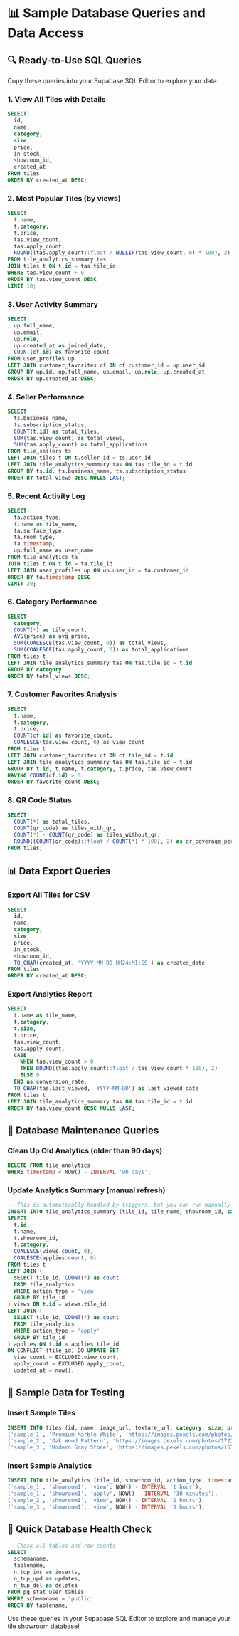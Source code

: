 # 📊 Sample Database Queries and Data Access

## 🔍 **Ready-to-Use SQL Queries**

Copy these queries into your Supabase SQL Editor to explore your data:

### **1. View All Tiles with Details**
```sql
SELECT 
  id,
  name,
  category,
  size,
  price,
  in_stock,
  showroom_id,
  created_at
FROM tiles 
ORDER BY created_at DESC;
```

### **2. Most Popular Tiles (by views)**
```sql
SELECT 
  t.name,
  t.category,
  t.price,
  tas.view_count,
  tas.apply_count,
  ROUND((tas.apply_count::float / NULLIF(tas.view_count, 0) * 100), 2) as conversion_rate
FROM tile_analytics_summary tas
JOIN tiles t ON t.id = tas.tile_id
WHERE tas.view_count > 0
ORDER BY tas.view_count DESC
LIMIT 10;
```

### **3. User Activity Summary**
```sql
SELECT 
  up.full_name,
  up.email,
  up.role,
  up.created_at as joined_date,
  COUNT(cf.id) as favorite_count
FROM user_profiles up
LEFT JOIN customer_favorites cf ON cf.customer_id = up.user_id
GROUP BY up.id, up.full_name, up.email, up.role, up.created_at
ORDER BY up.created_at DESC;
```

### **4. Seller Performance**
```sql
SELECT 
  ts.business_name,
  ts.subscription_status,
  COUNT(t.id) as total_tiles,
  SUM(tas.view_count) as total_views,
  SUM(tas.apply_count) as total_applications
FROM tile_sellers ts
LEFT JOIN tiles t ON t.seller_id = ts.user_id
LEFT JOIN tile_analytics_summary tas ON tas.tile_id = t.id
GROUP BY ts.id, ts.business_name, ts.subscription_status
ORDER BY total_views DESC NULLS LAST;
```

### **5. Recent Activity Log**
```sql
SELECT 
  ta.action_type,
  t.name as tile_name,
  ta.surface_type,
  ta.room_type,
  ta.timestamp,
  up.full_name as user_name
FROM tile_analytics ta
JOIN tiles t ON t.id = ta.tile_id
LEFT JOIN user_profiles up ON up.user_id = ta.customer_id
ORDER BY ta.timestamp DESC
LIMIT 20;
```

### **6. Category Performance**
```sql
SELECT 
  category,
  COUNT(*) as tile_count,
  AVG(price) as avg_price,
  SUM(COALESCE(tas.view_count, 0)) as total_views,
  SUM(COALESCE(tas.apply_count, 0)) as total_applications
FROM tiles t
LEFT JOIN tile_analytics_summary tas ON tas.tile_id = t.id
GROUP BY category
ORDER BY total_views DESC;
```

### **7. Customer Favorites Analysis**
```sql
SELECT 
  t.name,
  t.category,
  t.price,
  COUNT(cf.id) as favorite_count,
  COALESCE(tas.view_count, 0) as view_count
FROM tiles t
LEFT JOIN customer_favorites cf ON cf.tile_id = t.id
LEFT JOIN tile_analytics_summary tas ON tas.tile_id = t.id
GROUP BY t.id, t.name, t.category, t.price, tas.view_count
HAVING COUNT(cf.id) > 0
ORDER BY favorite_count DESC;
```

### **8. QR Code Status**
```sql
SELECT 
  COUNT(*) as total_tiles,
  COUNT(qr_code) as tiles_with_qr,
  COUNT(*) - COUNT(qr_code) as tiles_without_qr,
  ROUND((COUNT(qr_code)::float / COUNT(*) * 100), 2) as qr_coverage_percent
FROM tiles;
```

## 📊 **Data Export Queries**

### **Export All Tiles for CSV**
```sql
SELECT 
  id,
  name,
  category,
  size,
  price,
  in_stock,
  showroom_id,
  TO_CHAR(created_at, 'YYYY-MM-DD HH24:MI:SS') as created_date
FROM tiles
ORDER BY created_at DESC;
```

### **Export Analytics Report**
```sql
SELECT 
  t.name as tile_name,
  t.category,
  t.size,
  t.price,
  tas.view_count,
  tas.apply_count,
  CASE 
    WHEN tas.view_count > 0 
    THEN ROUND((tas.apply_count::float / tas.view_count * 100), 2)
    ELSE 0 
  END as conversion_rate,
  TO_CHAR(tas.last_viewed, 'YYYY-MM-DD') as last_viewed_date
FROM tiles t
LEFT JOIN tile_analytics_summary tas ON tas.tile_id = t.id
ORDER BY tas.view_count DESC NULLS LAST;
```

## 🔧 **Database Maintenance Queries**

### **Clean Up Old Analytics (older than 90 days)**
```sql
DELETE FROM tile_analytics 
WHERE timestamp < NOW() - INTERVAL '90 days';
```

### **Update Analytics Summary (manual refresh)**
```sql
-- This is automatically handled by triggers, but you can run manually
INSERT INTO tile_analytics_summary (tile_id, tile_name, showroom_id, category, view_count, apply_count)
SELECT 
  t.id,
  t.name,
  t.showroom_id,
  t.category,
  COALESCE(views.count, 0),
  COALESCE(applies.count, 0)
FROM tiles t
LEFT JOIN (
  SELECT tile_id, COUNT(*) as count
  FROM tile_analytics 
  WHERE action_type = 'view'
  GROUP BY tile_id
) views ON t.id = views.tile_id
LEFT JOIN (
  SELECT tile_id, COUNT(*) as count
  FROM tile_analytics 
  WHERE action_type = 'apply'
  GROUP BY tile_id
) applies ON t.id = applies.tile_id
ON CONFLICT (tile_id) DO UPDATE SET
  view_count = EXCLUDED.view_count,
  apply_count = EXCLUDED.apply_count,
  updated_at = now();
```

## 📱 **Sample Data for Testing**

### **Insert Sample Tiles**
```sql
INSERT INTO tiles (id, name, image_url, texture_url, category, size, price, in_stock, showroom_id) VALUES
('sample_1', 'Premium Marble White', 'https://images.pexels.com/photos/1643383/pexels-photo-1643383.jpeg', 'https://images.pexels.com/photos/1643383/pexels-photo-1643383.jpeg', 'both', '60x60 cm', 2500, true, 'showroom1'),
('sample_2', 'Oak Wood Pattern', 'https://images.pexels.com/photos/172277/pexels-photo-172277.jpeg', 'https://images.pexels.com/photos/172277/pexels-photo-172277.jpeg', 'floor', '20x120 cm', 1800, true, 'showroom1'),
('sample_3', 'Modern Gray Stone', 'https://images.pexels.com/photos/1571460/pexels-photo-1571460.jpeg', 'https://images.pexels.com/photos/1571460/pexels-photo-1571460.jpeg', 'both', '30x60 cm', 2200, true, 'showroom1');
```

### **Insert Sample Analytics**
```sql
INSERT INTO tile_analytics (tile_id, showroom_id, action_type, timestamp) VALUES
('sample_1', 'showroom1', 'view', NOW() - INTERVAL '1 hour'),
('sample_1', 'showroom1', 'apply', NOW() - INTERVAL '30 minutes'),
('sample_2', 'showroom1', 'view', NOW() - INTERVAL '2 hours'),
('sample_3', 'showroom1', 'view', NOW() - INTERVAL '3 hours');
```

## 🎯 **Quick Database Health Check**
```sql
-- Check all tables and row counts
SELECT 
  schemaname,
  tablename,
  n_tup_ins as inserts,
  n_tup_upd as updates,
  n_tup_del as deletes
FROM pg_stat_user_tables
WHERE schemaname = 'public'
ORDER BY tablename;
```

Use these queries in your Supabase SQL Editor to explore and manage your tile showroom database!